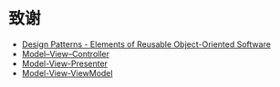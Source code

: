 # 致谢

- [Design Patterns - Elements of Reusable Object-Oriented Software](https://en.wikipedia.org/wiki/Design_Patterns)
- [Model–View–Controller](https://en.wikipedia.org/wiki/Model%E2%80%93view%E2%80%93controller)
- [Model-View-Presenter](https://en.wikipedia.org/wiki/Model%E2%80%93view%E2%80%93presenter)
- [Model-View-ViewModel](https://en.wikipedia.org/wiki/Model%E2%80%93view%E2%80%93viewmodel)
